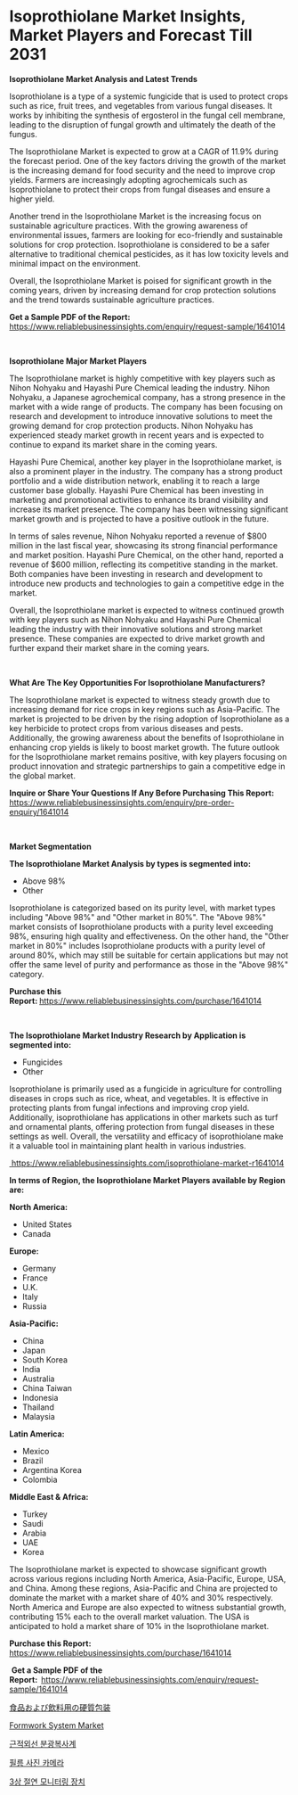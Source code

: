 <p><h1>Isoprothiolane Market Insights, Market Players and Forecast Till 2031</h1></p><p><strong>Isoprothiolane Market Analysis and Latest Trends</strong></p>
<p><p>Isoprothiolane is a type of a systemic fungicide that is used to protect crops such as rice, fruit trees, and vegetables from various fungal diseases. It works by inhibiting the synthesis of ergosterol in the fungal cell membrane, leading to the disruption of fungal growth and ultimately the death of the fungus.</p><p>The Isoprothiolane Market is expected to grow at a CAGR of 11.9% during the forecast period. One of the key factors driving the growth of the market is the increasing demand for food security and the need to improve crop yields. Farmers are increasingly adopting agrochemicals such as Isoprothiolane to protect their crops from fungal diseases and ensure a higher yield.</p><p>Another trend in the Isoprothiolane Market is the increasing focus on sustainable agriculture practices. With the growing awareness of environmental issues, farmers are looking for eco-friendly and sustainable solutions for crop protection. Isoprothiolane is considered to be a safer alternative to traditional chemical pesticides, as it has low toxicity levels and minimal impact on the environment.</p><p>Overall, the Isoprothiolane Market is poised for significant growth in the coming years, driven by increasing demand for crop protection solutions and the trend towards sustainable agriculture practices.</p></p>
<p><strong>Get a Sample PDF of the Report:&nbsp;</strong> <a href="https://www.reliablebusinessinsights.com/enquiry/request-sample/1641014">https://www.reliablebusinessinsights.com/enquiry/request-sample/1641014</a></p>
<p>&nbsp;</p>
<p><strong>Isoprothiolane Major Market Players</strong></p>
<p><p>The Isoprothiolane market is highly competitive with key players such as Nihon Nohyaku and Hayashi Pure Chemical leading the industry. Nihon Nohyaku, a Japanese agrochemical company, has a strong presence in the market with a wide range of products. The company has been focusing on research and development to introduce innovative solutions to meet the growing demand for crop protection products. Nihon Nohyaku has experienced steady market growth in recent years and is expected to continue to expand its market share in the coming years.</p><p>Hayashi Pure Chemical, another key player in the Isoprothiolane market, is also a prominent player in the industry. The company has a strong product portfolio and a wide distribution network, enabling it to reach a large customer base globally. Hayashi Pure Chemical has been investing in marketing and promotional activities to enhance its brand visibility and increase its market presence. The company has been witnessing significant market growth and is projected to have a positive outlook in the future.</p><p>In terms of sales revenue, Nihon Nohyaku reported a revenue of $800 million in the last fiscal year, showcasing its strong financial performance and market position. Hayashi Pure Chemical, on the other hand, reported a revenue of $600 million, reflecting its competitive standing in the market. Both companies have been investing in research and development to introduce new products and technologies to gain a competitive edge in the market.</p><p>Overall, the Isoprothiolane market is expected to witness continued growth with key players such as Nihon Nohyaku and Hayashi Pure Chemical leading the industry with their innovative solutions and strong market presence. These companies are expected to drive market growth and further expand their market share in the coming years.</p></p>
<p>&nbsp;</p>
<p><strong>What Are The Key Opportunities For Isoprothiolane Manufacturers?</strong></p>
<p><p>The Isoprothiolane market is expected to witness steady growth due to increasing demand for rice crops in key regions such as Asia-Pacific. The market is projected to be driven by the rising adoption of Isoprothiolane as a key herbicide to protect crops from various diseases and pests. Additionally, the growing awareness about the benefits of Isoprothiolane in enhancing crop yields is likely to boost market growth. The future outlook for the Isoprothiolane market remains positive, with key players focusing on product innovation and strategic partnerships to gain a competitive edge in the global market.</p></p>
<p><strong>Inquire or Share Your Questions If Any Before Purchasing This Report:</strong> <a href="https://www.reliablebusinessinsights.com/enquiry/pre-order-enquiry/1641014">https://www.reliablebusinessinsights.com/enquiry/pre-order-enquiry/1641014</a></p>
<p>&nbsp;</p>
<p><strong>Market Segmentation</strong></p>
<p><strong>The Isoprothiolane Market Analysis by types is segmented into:</strong></p>
<p><ul><li>Above 98%</li><li>Other</li></ul></p>
<p><p>Isoprothiolane is categorized based on its purity level, with market types including "Above 98%" and "Other market in 80%". The "Above 98%" market consists of Isoprothiolane products with a purity level exceeding 98%, ensuring high quality and effectiveness. On the other hand, the "Other market in 80%" includes Isoprothiolane products with a purity level of around 80%, which may still be suitable for certain applications but may not offer the same level of purity and performance as those in the "Above 98%" category.</p></p>
<p><strong>Purchase this Report:&nbsp;</strong><a href="https://www.reliablebusinessinsights.com/purchase/1641014">https://www.reliablebusinessinsights.com/purchase/1641014</a></p>
<p>&nbsp;</p>
<p><strong>The Isoprothiolane Market Industry Research by Application is segmented into:</strong></p>
<p><ul><li>Fungicides</li><li>Other</li></ul></p>
<p><p>Isoprothiolane is primarily used as a fungicide in agriculture for controlling diseases in crops such as rice, wheat, and vegetables. It is effective in protecting plants from fungal infections and improving crop yield. Additionally, isoprothiolane has applications in other markets such as turf and ornamental plants, offering protection from fungal diseases in these settings as well. Overall, the versatility and efficacy of isoprothiolane make it a valuable tool in maintaining plant health in various industries.</p></p>
<p><a href="https://www.reliablebusinessinsights.com/isoprothiolane-market-r1641014">&nbsp;https://www.reliablebusinessinsights.com/isoprothiolane-market-r1641014</a></p>
<p><strong>In terms of Region, the Isoprothiolane Market Players available by Region are:</strong></p>
<p>
    <p> <strong> North America: </strong>
        <ul>
            <li>United States</li>
            <li>Canada</li>
        </ul>
        </p> 
    <p> <strong> Europe: </strong>
        <ul>
            <li>Germany</li>
            <li>France</li>
            <li>U.K.</li>
            <li>Italy</li>
            <li>Russia</li>
        </ul>
        </p> 
    <p> <strong> Asia-Pacific: </strong>
        <ul>
            <li>China</li>
            <li>Japan</li>
            <li>South Korea</li>
            <li>India</li>
            <li>Australia</li>
            <li>China Taiwan</li>
            <li>Indonesia</li>
            <li>Thailand</li>
            <li>Malaysia</li>
        </ul>
        </p> 
    <p> <strong> Latin America: </strong>
        <ul>
            <li>Mexico</li>
            <li>Brazil</li>
            <li>Argentina Korea</li>
            <li>Colombia</li>
        </ul>
        </p> 
    <p> <strong> Middle East & Africa: </strong>
        <ul>
            <li>Turkey</li>
            <li>Saudi</li>
            <li>Arabia</li>
            <li>UAE</li>
            <li>Korea</li>
        </ul>
    </p>
    </p>
<p><p>The Isoprothiolane market is expected to showcase significant growth across various regions including North America, Asia-Pacific, Europe, USA, and China. Among these regions, Asia-Pacific and China are projected to dominate the market with a market share of 40% and 30% respectively. North America and Europe are also expected to witness substantial growth, contributing 15% each to the overall market valuation. The USA is anticipated to hold a market share of 10% in the Isoprothiolane market.</p></p>
<p><strong>Purchase this Report: </strong><a href="https://www.reliablebusinessinsights.com/purchase/1641014">https://www.reliablebusinessinsights.com/purchase/1641014</a></p>
<p>&nbsp;<strong>Get a Sample PDF of the Report:&nbsp;&nbsp;</strong><a href="https://www.reliablebusinessinsights.com/enquiry/request-sample/1641014">https://www.reliablebusinessinsights.com/enquiry/request-sample/1641014</a></p>
<p><strong></strong></p>
<p><p><a href="https://medium.com/@mad.jake/2024%E5%B9%B4%E3%81%8B%E3%82%892031%E5%B9%B4%E3%81%BE%E3%81%A7%E3%81%AE-%E3%81%AEcagr%E3%81%A7%E6%8B%A1%E5%A4%A7%E3%81%99%E3%82%8B%E9%A3%9F%E5%93%81%E3%81%8A%E3%82%88%E3%81%B3%E9%A3%B2%E6%96%99%E7%94%A8%E3%81%AE%E7%A1%AC%E8%B3%AA%E5%8C%85%E8%A3%85%E5%B8%82%E5%A0%B4%E3%82%B5%E3%82%A4%E3%82%BA%E3%81%AB%E9%96%A2%E3%81%99%E3%82%8B%E6%B4%9E%E5%AF%9F-adf95df7897a">食品および飲料用の硬質包装</a></p><p><a href="https://github.com/caominhtri712020/Market-Research-Report-List-1/blob/main/formwork-system-market.md">Formwork System Market</a></p><p><a href="https://medium.com/@cheddar67856/%EA%B7%BC%EC%A0%81%EC%99%B8%EC%84%A0-%EC%8A%A4%ED%8E%99%ED%8A%B8%EB%A1%9C%EB%9D%BC%EB%94%94%EC%98%A4%EB%AF%B8%ED%84%B0-%EC%8B%9C%EC%9E%A5-%EA%B7%9C%EB%AA%A8%EB%8A%94-%EC%97%B0%ED%8F%89%EA%B7%A0-%EC%84%B1%EC%9E%A5%EB%A5%A0-%EB%A1%9C-%EC%A6%9D%EA%B0%80%ED%95%98%EA%B3%A0-%EC%9E%88%EC%9C%BC%EB%A9%B0-%EC%9D%B4-%EB%B3%B4%EA%B3%A0%EC%84%9C%EB%8A%94-%EC%9C%A0%ED%98%95-%EC%9D%91%EC%9A%A9-%EC%84%B1%EC%9E%A5-%EB%B0%8F-2024%EB%85%84-2031%EB%85%84%EA%B9%8C%EC%A7%80%EC%9D%98-%EC%98%88%EC%B8%A1-%EB%B6%84%EC%84%9D%EC%9D%84-%EB%8B%A4%EB%A3%B9%EB%8B%88%EB%8B%A4-7164a03e252f">근적외선 분광복사계</a></p><p><a href="https://medium.com/@cheddar67856/2024%EB%85%84%EB%B6%80%ED%84%B0-2031%EB%85%84%EA%B9%8C%EC%A7%80-%ED%95%84%EB%A6%BC-%EC%B9%B4%EB%A9%94%EB%9D%BC-%EC%8B%9C%EC%9E%A5%EC%9D%98-%EC%84%B1%EC%9E%A5-%EC%A0%84%EB%A7%9D%EC%9D%80-%EC%8B%9C%EC%9E%A5-%EB%8F%99%ED%96%A5-%EB%B6%84%EC%84%9D-%EC%9D%91%EC%9A%A9-%ED%94%84%EB%A1%9C%EA%B7%B8%EB%9E%A8-%EC%A7%80%EC%97%AD%EC%A0%81-%EC%A0%84%EB%A7%9D-%EB%B0%8F-%EC%88%98%EC%9D%B5%EC%97%90-%EB%8C%80%ED%95%9C-cagr%EB%A1%9C-%EC%98%88%EC%B8%A1%EB%90%98%EA%B3%A0-%EC%9E%88%EC%8A%B5%EB%8B%88%EB%8B%A4-e772059534fd">필름 사진 카메라</a></p><p><a href="https://github.com/garnett961902/Market-Research-Report-List-1/blob/main/3248338140226.md">3상 절연 모니터링 장치</a></p></p>